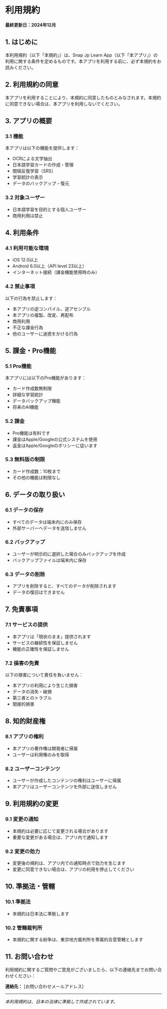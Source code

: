 # 利用規約

**最終更新日：2024年12月**

## 1. はじめに

本利用規約（以下「本規約」）は、Snap Jp Learn App（以下「本アプリ」）の利用に関する条件を定めるものです。本アプリを利用する前に、必ず本規約をお読みください。

## 2. 利用規約の同意

本アプリを利用することにより、本規約に同意したものとみなされます。本規約に同意できない場合は、本アプリを利用しないでください。

## 3. アプリの概要

### 3.1 機能
本アプリは以下の機能を提供します：
- OCRによる文字抽出
- 日本語学習カードの作成・管理
- 間隔反復学習（SRS）
- 学習統計の表示
- データのバックアップ・復元

### 3.2 対象ユーザー
- 日本語学習を目的とする個人ユーザー
- 商用利用は禁止

## 4. 利用条件

### 4.1 利用可能な環境
- iOS 12.0以上
- Android 6.0以上（API level 23以上）
- インターネット接続（課金機能使用時のみ）

### 4.2 禁止事項
以下の行為を禁止します：
- 本アプリの逆コンパイル、逆アセンブル
- 本アプリの複製、改変、再配布
- 商用利用
- 不正な課金行為
- 他のユーザーに迷惑をかける行為

## 5. 課金・Pro機能

### 5.1 Pro機能
本アプリには以下のPro機能があります：
- カード作成数無制限
- 詳細な学習統計
- データバックアップ機能
- 将来のAI機能

### 5.2 課金
- Pro機能は有料です
- 課金はApple/Googleの公式システムを使用
- 返金はApple/Googleのポリシーに従います

### 5.3 無料版の制限
- カード作成数：10枚まで
- その他の機能は制限なし

## 6. データの取り扱い

### 6.1 データの保存
- すべてのデータは端末内にのみ保存
- 外部サーバーへデータを送信しません

### 6.2 バックアップ
- ユーザーが明示的に選択した場合のみバックアップを作成
- バックアップファイルは端末内に保存

### 6.3 データの削除
- アプリを削除すると、すべてのデータが削除されます
- データの復旧はできません

## 7. 免責事項

### 7.1 サービスの提供
- 本アプリは「現状のまま」提供されます
- サービスの継続性を保証しません
- 機能の正確性を保証しません

### 7.2 損害の免責
以下の損害について責任を負いません：
- 本アプリの利用により生じた損害
- データの消失・破損
- 第三者とのトラブル
- 間接的損害

## 8. 知的財産権

### 8.1 アプリの権利
- 本アプリの著作権は開発者に帰属
- ユーザーは利用権のみを取得

### 8.2 ユーザーコンテンツ
- ユーザーが作成したコンテンツの権利はユーザーに帰属
- 本アプリはユーザーコンテンツを外部に送信しません

## 9. 利用規約の変更

### 9.1 変更の通知
- 本規約は必要に応じて変更される場合があります
- 重要な変更がある場合は、アプリ内で通知します

### 9.2 変更の効力
- 変更後の規約は、アプリ内での通知時点で効力を生じます
- 変更に同意できない場合は、アプリの利用を停止してください

## 10. 準拠法・管轄

### 10.1 準拠法
- 本規約は日本法に準拠します

### 10.2 管轄裁判所
- 本規約に関する紛争は、東京地方裁判所を専属的合意管轄とします

## 11. お問い合わせ

利用規約に関するご質問やご意見がございましたら、以下の連絡先までお問い合わせください：

**連絡先：** [お問い合わせメールアドレス]

---

*本利用規約は、日本の法律に準拠して作成されています。*
